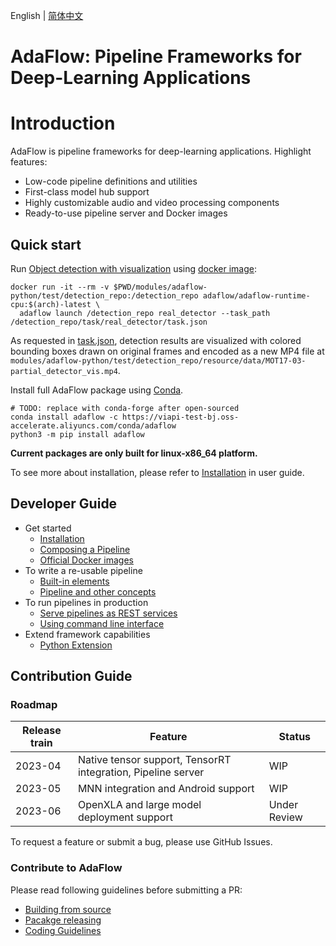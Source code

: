 English | [简体中文](README_zh.md)

# **AdaFlow: Pipeline Frameworks for Deep-Learning Applications**


# Introduction
AdaFlow is pipeline frameworks for deep-learning applications.
Highlight features:
* Low-code pipeline definitions and utilities
* First-class model hub support
* Highly customizable audio and video processing components
* Ready-to-use pipeline server and Docker images

## Quick start

Run [Object detection with visualization](./modules/adaflow-python/test/detection_repo/pipelines/real_detector/pipeline.json) using [docker image](./docs/user_guide/docker_images.md):

```shell
docker run -it --rm -v $PWD/modules/adaflow-python/test/detection_repo:/detection_repo adaflow/adaflow-runtime-cpu:$(arch)-latest \
  adaflow launch /detection_repo real_detector --task_path /detection_repo/task/real_detector/task.json
```

As requested in [task.json](./modules/adaflow-python/test/detection_repo/task/real_detector/task.json), detection results are visualized with colored bounding boxes drawn on original frames and encoded as a new MP4 file at `modules/adaflow-python/test/detection_repo/resource/data/MOT17-03-partial_detector_vis.mp4`.

Install full AdaFlow package using [Conda](https://conda.io/).

```
# TODO: replace with conda-forge after open-sourced 
conda install adaflow -c https://viapi-test-bj.oss-accelerate.aliyuncs.com/conda/adaflow
python3 -m pip install adaflow
```

**Current packages are only built for linux-x86_64 platform.**

To see more about installation, please refer to [Installation](./docs/user_guide/installation.md) in user guide. 


## Developer Guide

* Get started
  * [Installation](./docs/user_guide/installation.md)
  * [Composing a Pipeline](./docs/user_guide/composing_a_pipeline.md)
  * [Official Docker images](./docs/user_guide/docker_images.md)
* To write a re-usable pipeline
  * [Built-in elements](./docs/user_guide/built_in_elements.md)
  * [Pipeline and other concepts](./docs/user_guide/concept.md)
* To run pipelines in production
  * [Serve pipelines as REST services](./docs/user_guide/pipeline_server.md)
  * [Using command line interface](./docs/user_guide/cli.md)
* Extend framework capabilities
  * [Python Extension](./docs/user_guide/python_extension.md)


## Contribution Guide

### Roadmap

| Release train | Feature                                                      | Status       |
|---------------|--------------------------------------------------------------|--------------|
| 2023-04       | Native tensor support, TensorRT integration, Pipeline server | WIP          |
| 2023-05       | MNN integration and Android support                          | WIP          |
| 2023-06       | OpenXLA and large model deployment support                   | Under Review |

To request a feature or submit a bug, please use GitHub Issues.

### Contribute to AdaFlow

Please read following guidelines before submitting a PR:

* [Building from source](docs/contribution_guide/build_from_source.md)
* [Pacakge releasing](./docs/contribution_guide/releasing.md)
* [Coding Guidelines](./docs/contribution_guide/coding_guidelines.md)